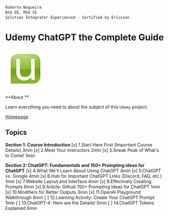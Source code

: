 ```
Roberto Nogueira  
BSd EE, MSd CE
Solution Integrator Experienced - Certified by Ericsson
```
# Udemy ChatGPT the Complete Guide

![udemy image](images/udemy.png)

**About **

Learn everything you need to about the subject of this `Udemy` project.

[Homepage](https://udemy.com)

## Topics

**Section 1: Course Introduction**
[x] 1.Start Here First (Important Course Details) 3min
[x] 2.Meet Your Instructors 2min
[x] 3.Sneak Peak of What's to Come! 1min

**Section 2: ChatGPT: Fundamentals and 150+ Prompting ideas for ChatGPT**
[x] 4.What We'll Learn About Using ChatGPT 4min
[x] 5.ChatGPT vs. Google 4min
[x] 6.Hub for Important ChatGPT Links (Discord, FAQ, etc.) 1min
[x] 7.Website Layout and Interface 4min
[x] 8.Effectively Creating Prompts 6min
[x] 9.Article: Github 150+ Prompting Ideas for ChatGPT 1min
[x] 10.Modifiers for Better Outputs 3min
[x] 11.OpenAI Playground Walkthrough 6min
[ ] 12.Learning Activity: Create Your ChatGPT Prompt 1min
[ ] 13.ChatGPT-4: Here are the Details! 5min
[ ] 14.ChatGPT Tokens Explained 6min
